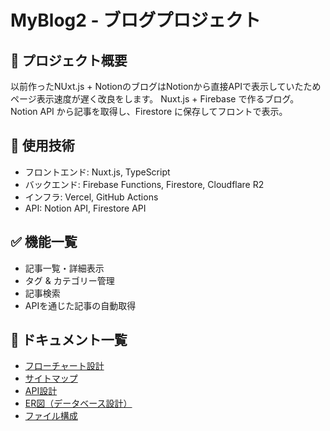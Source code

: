 # MyBlog2 - ブログプロジェクト

## 📌 プロジェクト概要
以前作ったNUxt.js + NotionのブログはNotionから直接APIで表示していたためページ表示速度が遅く改良をします。
Nuxt.js + Firebase で作るブログ。Notion API から記事を取得し、Firestore に保存してフロントで表示。

## 🚀 使用技術
- フロントエンド: Nuxt.js, TypeScript
- バックエンド: Firebase Functions, Firestore, Cloudflare R2
- インフラ: Vercel, GitHub Actions
- API: Notion API, Firestore API

## ✅ 機能一覧
- 記事一覧・詳細表示
- タグ & カテゴリー管理
- 記事検索
- APIを通じた記事の自動取得

## 📂 ドキュメント一覧
- [フローチャート設計](docs/flowchart.png)
- [サイトマップ](docs/sitemap.md)
- [API設計](docs/api.md)
- [ER図（データベース設計）](docs/er-diagram.png)
- [ファイル構成](docs/file_structure.md)
